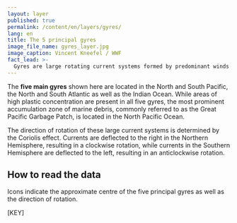 ```yaml
---
layout: layer
published: true
permalink: /content/en/layers/gyres/
lang: en
title: The 5 principal gyres
image_file_name: gyres_layer.jpg
image_caption: Vincent Kneefel / WWF
fact_lead: >-
  Gyres are large rotating current systems formed by predominant winds and forces created by the Earth’s rotation. Featuring lighter winds and currents at their centres, floating plastic is slowed down and accumulates, resulting in large areas of high plastic concentration.
---
```


The **five main gyres** shown here are located in the North and South Pacific, the North and South Atlantic as well as the Indian Ocean. While areas of high plastic concentration are present in all five gyres, the most prominent accumulation zone of marine debris, commonly referred to as the Great Pacific Garbage Patch, is located in the North Pacific Ocean.

The direction of rotation of these large current systems is determined by the Coriolis effect. Currents are deflected to the right in the Northern Hemisphere, resulting in a clockwise rotation, while currents in the Southern Hemisphere are deflected to the left, resulting in an anticlockwise rotation.

## How to read the data

Icons indicate the approximate centre of the five principal gyres as well as the direction of rotation.

[KEY]
